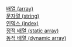 [배열 (array)](word1.md#배열-array)<br>
[문자열 (string)](word1.md#문자열-string)<br>
[인덱스 (index)]()<br>
[정적 배열 (static array)]()<br>
[동적 배열 (dynamic array)]()<br>